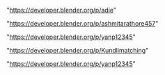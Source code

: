 "https://developer.blender.org/p/adie"

"https://developer.blender.org/p/ashmitarathore457"

"https://developer.blender.org/p/yanp12345"

"https://developer.blender.org/p/Kundlimatching"

 
"https://developer.blender.org/p/yanp12345"


 
